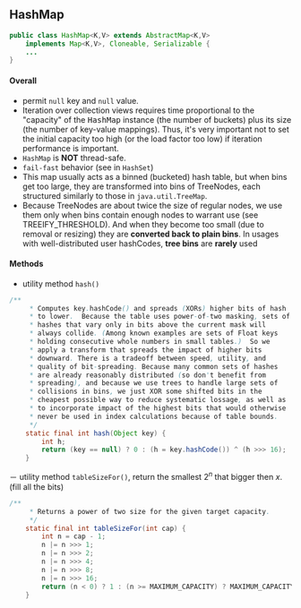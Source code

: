 ## HashMap
```java
public class HashMap<K,V> extends AbstractMap<K,V>
    implements Map<K,V>, Cloneable, Serializable {
    ...
}
```
#### Overall
- permit `null` key and `null` value.
- Iteration over collection views requires time proportional to the "capacity" of the <tt>HashMap</tt> instance (the number of buckets) plus its size (the number of key-value mappings).  Thus, it's very important not to set the initial capacity too high (or the load factor too low) if iteration performance is important.
- `HashMap` is **NOT** thread-safe.
- `fail-fast` behavior (see in `HashSet`)
-  This map usually acts as a binned (bucketed) hash table, but when bins get too large, they are transformed into bins of TreeNodes, each structured similarly to those in `java.util.TreeMap`.
-  Because TreeNodes are about twice the size of regular nodes, we use them only when bins contain enough nodes to warrant use (see TREEIFY_THRESHOLD). And when they become too small (due to removal or resizing) they are **converted back to plain bins**.  In usages with well-distributed user hashCodes, **tree bins** are **rarely** used

#### Methods
- utility method `hash()`
```java
/**
     * Computes key.hashCode() and spreads (XORs) higher bits of hash
     * to lower.  Because the table uses power-of-two masking, sets of
     * hashes that vary only in bits above the current mask will
     * always collide. (Among known examples are sets of Float keys
     * holding consecutive whole numbers in small tables.)  So we
     * apply a transform that spreads the impact of higher bits
     * downward. There is a tradeoff between speed, utility, and
     * quality of bit-spreading. Because many common sets of hashes
     * are already reasonably distributed (so don't benefit from
     * spreading), and because we use trees to handle large sets of
     * collisions in bins, we just XOR some shifted bits in the
     * cheapest possible way to reduce systematic lossage, as well as
     * to incorporate impact of the highest bits that would otherwise
     * never be used in index calculations because of table bounds.
     */
    static final int hash(Object key) {
        int h;
        return (key == null) ? 0 : (h = key.hashCode()) ^ (h >>> 16);
    }
```
－ utility method `tableSizeFor()`, return the smallest $2^n$ that bigger then $x$. (fill all the bits)
```java
/**
     * Returns a power of two size for the given target capacity.
     */
    static final int tableSizeFor(int cap) {
        int n = cap - 1;
        n |= n >>> 1;
        n |= n >>> 2;
        n |= n >>> 4;
        n |= n >>> 8;
        n |= n >>> 16;
        return (n < 0) ? 1 : (n >= MAXIMUM_CAPACITY) ? MAXIMUM_CAPACITY : n + 1;
    }
```
